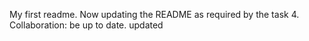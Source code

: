 My first readme. 
Now updating the README as required by the task 4. Collaboration: be up to date.
updated
